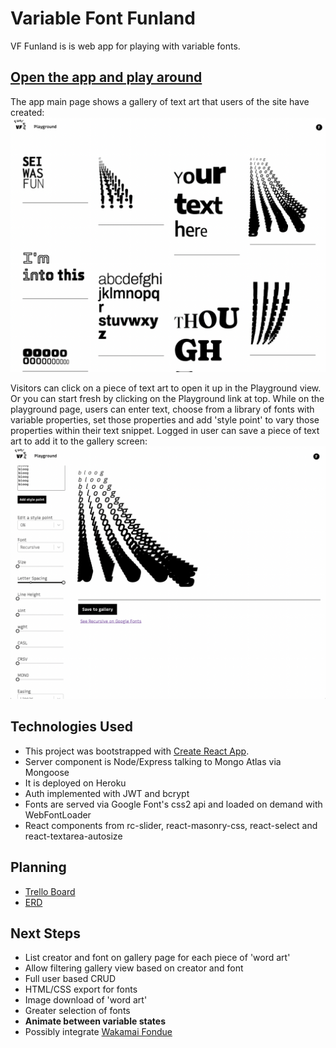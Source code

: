 # Variable Font Funland

VF Funland is is web app for playing with variable fonts. 

## [Open the app and play around](https://vffunland.herokuapp.com/)


The app main page shows a gallery of text art that users of the site have created:
<img src='./readme/gallery.png' alt='App home page showing a gallery of text art created in the app.'>

Visitors can click on a piece of text art to open it up in the Playground view. Or you can start fresh by clicking on the Playground link at top. While on the playground page, users can enter text, choose from a library of fonts with variable properties, set those properties and add 'style point' to vary those properties within their text snippet. Logged in user can save a piece of text art to add it to the gallery screen:
<img src='./readme/playground.png' alt='App playground screen showing the editing interface.'>


## Technologies Used

- This project was bootstrapped with [Create React App](https://github.com/facebook/create-react-app).
- Server component is Node/Express talking to Mongo Atlas via Mongoose
- It is deployed on Heroku
- Auth implemented with JWT and bcrypt
- Fonts are served via Google Font's css2 api and loaded on demand with WebFontLoader
- React components from rc-slider, react-masonry-css, react-select and react-textarea-autosize

## Planning
- [Trello Board](https://trello.com/b/ZqWlmlbZ/vf-funland)
- [ERD](https://lucid.app/lucidchart/23d071e7-a07f-450e-96eb-a0a44466b026/edit?page=0_0#)

## Next Steps
- List creator and font on gallery page for each piece of 'word art'
- Allow filtering gallery view based on creator and font
- Full user based CRUD
- HTML/CSS export for fonts
- Image download of 'word art'
- Greater selection of fonts
- **Animate between variable states**
- Possibly integrate [Wakamai Fondue](https://wakamaifondue.com/)